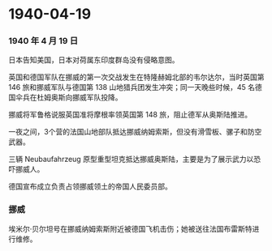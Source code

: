 # 1940-04-19

### 1940 年 4 月 19 日

日本告知美国，日本对荷属东印度群岛没有侵略意图。

英国和德国军队在挪威的第一次交战发生在特隆赫姆北部的韦尔达尔，当时英国第
146 旅和挪威军队与德国第 138 山地猎兵团发生冲突；同一天晚些时候，45
名德国伞兵在杜姆奥斯向挪威军队投降。

挪威将军鲁格说服英国准将摩根率领英国第 148 旅，阻止德军从奥斯陆推进。

一夜之间，3个营的法国山地部队抵达挪威纳姆索斯，但没有滑雪板、骡子和防空武器。

三辆 Neubaufahrzeug
原型重型坦克抵达挪威奥斯陆，主要是为了展示武力以恐吓挪威人。

德国宣布成立负责占领挪威领土的帝国人民委员部。

### 挪威

埃米尔·贝尔坦号在挪威纳姆索斯附近被德国飞机击伤；她被送往法国布雷斯特进行维修。